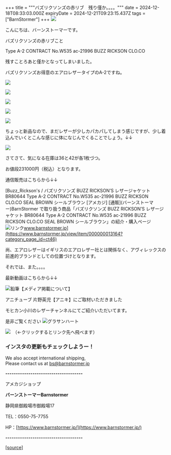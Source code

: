 +++
title = """バズリクソンズの赤リブ　残り僅か。。。。"""
date = 2024-12-18T08:33:03.000Z
expiryDate = 2024-12-21T09:23:15.437Z
tags = ["BarnStormer"]
+++
[![](https://stat.ameba.jp/user_images/20231023/16/barnstormer-go/b2/03/p/o0420015015354743273.png)](https://ameblo.jp/barnstormer-go/entry-12825670498.html)

こんにちは、バーンストーマーです。

バズリクソンズの赤リブこと

Type A-2 CONTRACT No.W535 ac-21996 BUZZ RICKSON CLO.CO 

残すことろあと僅かとなってしまいました。

バズリクソンズお得意のエアロレザータイプのA-2ですね。

[![](https://stat.ameba.jp/user_images/20241218/16/barnstormer-go/b4/0f/j/o0466070015522927551.jpg)](https://stat.ameba.jp/user_images/20241218/16/barnstormer-go/b4/0f/j/o0466070015522927551.jpg)

[![](https://stat.ameba.jp/user_images/20241218/16/barnstormer-go/e7/74/j/o0509070015522927552.jpg)](https://stat.ameba.jp/user_images/20241218/16/barnstormer-go/e7/74/j/o0509070015522927552.jpg)

[![](https://stat.ameba.jp/user_images/20241218/16/barnstormer-go/d8/db/j/o0466070015522927553.jpg)](https://stat.ameba.jp/user_images/20241218/16/barnstormer-go/d8/db/j/o0466070015522927553.jpg)

[![](https://stat.ameba.jp/user_images/20241218/16/barnstormer-go/39/14/j/o0466070015522927555.jpg)](https://stat.ameba.jp/user_images/20241218/16/barnstormer-go/39/14/j/o0466070015522927555.jpg)

[![](https://stat.ameba.jp/user_images/20241218/16/barnstormer-go/a0/d2/j/o0466070015522927556.jpg)](https://stat.ameba.jp/user_images/20241218/16/barnstormer-go/a0/d2/j/o0466070015522927556.jpg)

ちょっと新品なので、まだレザーが少しカパカパしてしまう感じですが、少し着込んでいくとこんな感じに体になじんでくることでしょう。↓↓

[![](https://stat.ameba.jp/user_images/20241218/16/barnstormer-go/af/28/j/o0248038615522929409.jpg)](https://stat.ameba.jp/user_images/20241218/16/barnstormer-go/af/28/j/o0248038615522929409.jpg)

さてさて、気になる在庫は36と42が各1枚づつ。

お値段231000円（税込）となります。

通信販売はこちらから↓↓

[Buzz\_Rickson's / バズリクソンズ BUZZ RICKSON’S レザージャケット BR80644 Type A-2 CONTRACT No.W535 ac-21996 BUZZ RICKSON CLO.CO SEAL BROWN シールブラウン \[アメカジ\] \[通販\](バーンストーマー)BarnStormer で取り扱う商品「バズリクソンズ BUZZ RICKSON’S レザージャケット BR80644 Type A-2 CONTRACT No.W535 ac-21996 BUZZ RICKSON CLO.CO SEAL BROWN シールブラウン」の紹介・購入ページ![リンク](https://c.stat100.ameba.jp/ameblo/symbols/v3.20.0/svg/gray/editor_link.svg)www.barnstormer.jp](https://www.barnstormer.jp/view/item/000000013164?category_page_id=ct46)

尚、エアロレザーはイギリスのエアロレザー社とは関係なく、アヴィレックスの前進的ブランドとしての位置づけとなります。

それでは、また。。。。

最新動画はこちらから↓↓

![鉛筆](https://stat100.ameba.jp/blog/ucs/img/char/char3/519.png)【メディア掲載について】

アニチューブ 片野英児【アニキ】にご取材いただきました

モヒカン小川のレザーチャンネルにてご紹介いただいてます。

是非ご覧ください ![グラサンハート](https://stat100.ameba.jp/blog/ucs/img/char/char3/148.png)

[![](https://stat.ameba.jp/user_images/20230412/16/barnstormer-go/6a/23/p/o0108010815269242493.png)](https://www.instagram.com/barnstormer_daily/)　（←クリックするとリンク先へ飛べます）

### インスタの更新もチェックしようー！

We also accept international shipping,  
Please contact us at bs@barnstormer.jp

**\-------------------------------------**

アメカジショップ

**バーンストーマーBarnstormer**

静岡県御殿場市御殿場17

TEL：0550-75-7755

HP：[https://www.barnstormer.jp/](https://www.barnstormer.jp/)

**\-------------------------------------**

[[source]](https://ameblo.jp/barnstormer-go/entry-12879123718.html)
